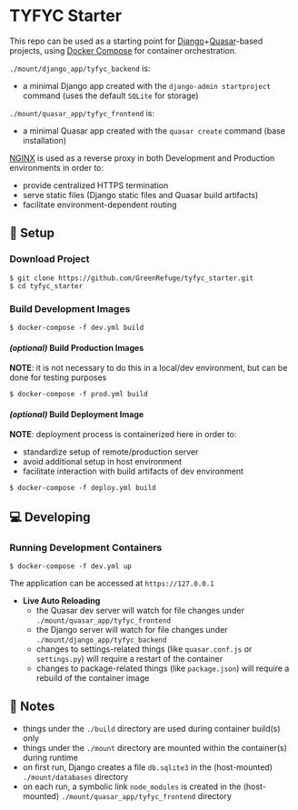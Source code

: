 # TYFYC Starter

This repo can be used as a starting point for [Django](https://www.djangoproject.com/)+[Quasar](https://quasar.dev/)-based projects, using [Docker Compose](https://github.com/docker/compose) for container orchestration.

`./mount/django_app/tyfyc_backend` is:
- a minimal Django app created with the `django-admin startproject` command (uses the default `SQLite` for storage)

`./mount/quasar_app/tyfyc_frontend` is:
- a minimal Quasar app created with the `quasar create` command (base installation)

[NGINX](https://www.nginx.com/) is used as a reverse proxy in both Development and Production environments in order to:

- provide centralized HTTPS termination
- serve static files (Django static files and Quasar build artifacts)
- facilitate environment-dependent routing

## :sunrise: Setup


### Download Project
```console
$ git clone https://github.com/GreenRefuge/tyfyc_starter.git
$ cd tyfyc_starter 
```


### Build Development Images
```console
$ docker-compose -f dev.yml build
```


#### *(optional)* Build Production Images
**NOTE**: it is not necessary to do this in a local/dev environment, but can be done for testing purposes
```console
$ docker-compose -f prod.yml build
```

#### *(optional)* Build Deployment Image
**NOTE**: deployment process is containerized here in order to:
  - standardize setup of remote/production server
  - avoid additional setup in host environment
  - facilitate interaction with build artifacts of dev environment
```console
$ docker-compose -f deploy.yml build
```



## :computer: Developing


### Running Development Containers
```console
$ docker-compose -f dev.yml up
```
The application can be accessed at `https://127.0.0.1`
- **Live Auto Reloading**
  - the Quasar dev server will watch for file changes under `./mount/quasar_app/tyfyc_frontend`
  - the Django server will watch for file changes under `./mount/django_app/tyfyc_backend`
  - changes to settings-related things (like `quasar.conf.js` or `settings.py`) will require a restart of the container
  - changes to package-related things (like `package.json`) will require a rebuild of the container image



## :book: Notes
- things under the `./build` directory are used during container build(s) only
- things under the `./mount` directory are mounted within the container(s) during runtime
- on first run, Django creates a file `db.sqlite3` in the (host-mounted) `./mount/databases` directory
- on each run, a symbolic link `node_modules` is created in the (host-mounted) `./mount/quasar_app/tyfyc_frontend` directory
